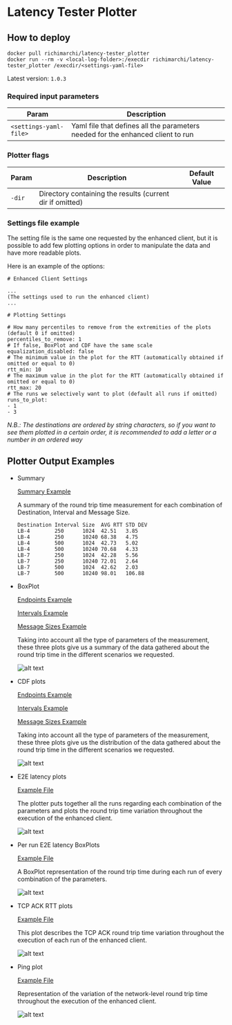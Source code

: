 # Latency Tester Plotter

## How to deploy

```
docker pull richimarchi/latency-tester_plotter
docker run --rm -v <local-log-folder>:/execdir richimarchi/latency-tester_plotter /execdir/<settings-yaml-file>
```

Latest version: `1.0.3`

### Required input parameters

|Param|Description|
|---|---|
|`<settings-yaml-file>`|Yaml file that defines all the parameters needed for the enhanced client to run|

### Plotter flags

|Param|Description|Default Value|
|---|---|---|
|`-dir`|Directory containing the results (current dir if omitted)||

### Settings file example

The setting file is the same one requested by the enhanced client, but it is possible to add few plotting options
in order to manipulate the data and have more readable plots.

Here is an example of the options:

```
# Enhanced Client Settings

...
(The settings used to run the enhanced client)
...

# Plotting Settings

# How many percentiles to remove from the extremities of the plots (default 0 if omitted)
percentiles_to_remove: 1
# If false, BoxPlot and CDF have the same scale
equalization_disabled: false
# The minimum value in the plot for the RTT (automatically obtained if omitted or equal to 0)
rtt_min: 10
# The maximum value in the plot for the RTT (automatically obtained if omitted or equal to 0)
rtt_max: 20
# The runs we selectively want to plot (default all runs if omitted)
runs_to_plot:
- 1
- 3
```

*N.B.: The destinations are ordered by string characters, so if you want to see them plotted in a certain order, it is
recommended to add a letter or a number in an ordered way*

## Plotter Output Examples

- Summary

  [Summary Example](../../examples/summary.txt)

  A summary of the round trip time measurement for each combination of Destination, Interval and Message Size.

  ```
  Destination Interval Size  AVG RTT STD DEV
  LB-4        250      1024  42.51   3.85
  LB-4        250      10240 68.38   4.75
  LB-4        500      1024  42.73   5.02
  LB-4        500      10240 70.68   4.33
  LB-7        250      1024  42.28   5.56
  LB-7        250      10240 72.01   2.64
  LB-7        500      1024  42.62   2.03
  LB-7        500      10240 98.01   106.88
  ```

- BoxPlot

  [Endpoints Example](../../examples/endpointsBoxPlot.pdf)
  
  [Intervals Example](../../examples/intervalsBoxPlot.pdf)
  
  [Message Sizes Example](../../examples/sizesBoxPlot.pdf)

  Taking into account all the type of parameters of the measurement, these three plots give us a summary of the data
  gathered about the round trip time in the different scenarios we requested.

  ![alt text](../../images/boxplot.png "Boxplot")

- CDF plots

  [Endpoints Example](../../examples/endpointsCDF.pdf)

  [Intervals Example](../../examples/intervalsCDF.pdf)

  [Message Sizes Example](../../examples/sizesCDF.pdf)

  Taking into account all the type of parameters of the measurement, these three plots give us the distribution of the
  data gathered about the round trip time in the different scenarios we requested.

  ![alt text](../../images/cdf.png "CDF")

- E2E latency plots

  [Example File](../../examples/e2eLatency.pdf)

  The plotter puts together all the runs regarding each combination of the parameters and plots the round trip time
  variation throughout the execution of the enhanced client.

  ![alt text](../../images/e2e.png "E2E latency")

- Per run E2E latency BoxPlots

  [Example File](../../examples/e2eLatencyHourlyBoxplot.pdf)

  A BoxPlot representation of the round trip time during each run of every combination of the parameters.

  ![alt text](../../images/e2e-box.png)

- TCP ACK RTT plots

  [Example File](../../examples/1-tcpPlot.pdf)
  
  This plot describes the TCP ACK round trip time variation throughout the execution of each run of  the enhanced client.

  ![alt text](../../images/tcp.png "TCP latency")

- Ping plot

  [Example File](../../examples/pingPlot.pdf)

  Representation of the variation of the network-level round trip time throughout the execution of the enhanced client.

  ![alt text](../../images/pingplot.png "OS latency")

